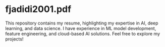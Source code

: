 # fjadidi2001.pdf
This repository contains my resume, highlighting my expertise in AI, deep learning, and data science. I have experience in ML model development, feature engineering, and cloud-based AI solutions. Feel free to explore my projects!
